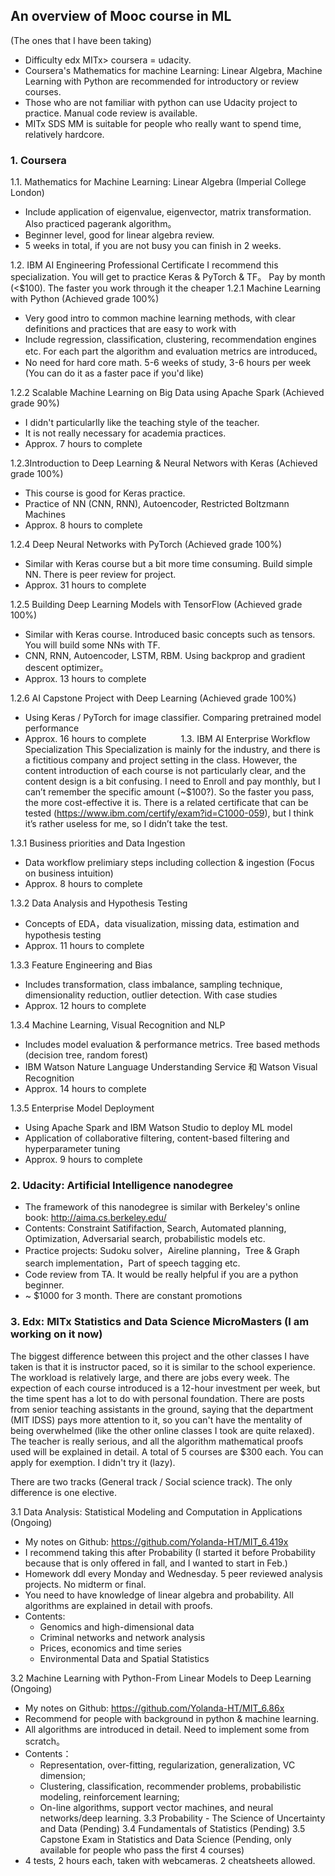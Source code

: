 ## An overview of Mooc course in ML
(The ones that I have been taking)

- Difficulty edx MITx> coursera = udacity.
- Coursera's Mathematics for machine Learning: Linear Algebra, Machine Learning with Python are recommended for introductory or review courses.
- Those who are not familiar with python can use Udacity project to practice. Manual code review is available.
- MITx SDS MM is suitable for people who really want to spend time, relatively hardcore.

### 1. Coursera
1.1. Mathematics for Machine Learning: Linear Algebra (Imperial College London)
- Include application of eigenvalue, eigenvector, matrix transformation. Also practiced pagerank algorithm。
- Beginner level, good for linear algebra review.
- 5 weeks in total, if you are not busy you can finish in 2 weeks.


1.2. IBM AI Engineering Professional Certificate
I recommend this specialization. You will get to practice Keras & PyTorch & TF。
Pay by month (<$100). The faster you work through it the cheaper
1.2.1 Machine Learning with Python (Achieved grade 100%)
- Very good intro to common machine learning methods, with clear definitions and practices that are easy to work with
- Include regression, classification, clustering, recommendation engines etc. For each part the algorithm and evaluation metrics are introduced。
- No need for hard core math.  5-6 weeks of study, 3-6 hours per week (You can do it as a faster pace if you'd like)

1.2.2 Scalable Machine Learning on Big Data using Apache Spark (Achieved grade 90%)
- I didn't particularlly like the teaching style of the teacher.
- It is not really necessary for academia practices.
- Approx. 7 hours to complete

1.2.3Introduction to Deep Learning & Neural Networs with Keras (Achieved grade 100%)
- This course is good for Keras practice.
- Practice of NN (CNN, RNN), Autoencoder, Restricted Boltzmann Machines
- Approx. 8 hours to complete

1.2.4 Deep Neural Networks with PyTorch (Achieved grade 100%)
- Similar with Keras course but a bit more time consuming. Build simple NN. There is peer review for project.
- Approx. 31 hours to complete

1.2.5 Building Deep Learning Models with TensorFlow (Achieved grade 100%)
- Similar with Keras course. Introduced basic concepts such as tensors. You will build some NNs with TF.
- CNN, RNN, Autoencoder, LSTM, RBM. Using backprop and gradient descent optimizer。
- Approx. 13 hours to complete

1.2.6 AI Capstone Project with Deep Learning (Achieved grade 100%)
- Using Keras / PyTorch for image classifier. Comparing pretrained model performance
- Approx. 16 hours to complete
            
1.3. IBM AI Enterprise Workflow Specialization
This Specialization is mainly for the industry, and there is a fictitious company and project setting in the class. 
However, the content introduction of each course is not particularly clear, and the content design is a bit confusing.
I need to Enroll and pay monthly, but I can’t remember the specific amount (~$100?). So the faster you pass, the more cost-effective it is.
There is a related certificate that can be tested (https://www.ibm.com/certify/exam?id=C1000-059), but I think it’s rather useless for me, so I didn’t take the test.

1.3.1 Business priorities and Data Ingestion
- Data workflow prelimiary steps including collection & ingestion (Focus on business intuition)
- Approx. 8 hours to complete

1.3.2 Data Analysis and Hypothesis Testing
- Concepts of EDA，data visualization, missing data, estimation and hypothesis testing
- Approx. 11 hours to complete

1.3.3 Feature Engineering and Bias
- Includes transformation, class imbalance, sampling technique, dimensionality reduction, outlier detection. With case studies
- Approx. 12 hours to complete

1.3.4 Machine Learning, Visual Recognition and NLP
- Includes model evaluation & performance metrics. Tree based methods (decision tree, random forest)
- IBM Watson Nature Language Understanding Service 和 Watson Visual Recognition
- Approx. 14 hours to complete

1.3.5 Enterprise Model Deployment
- Using Apache Spark and IBM Watson Studio to deploy ML model
- Application of collaborative filtering, content-based filtering and hyperparameter tuning
- Approx. 9 hours to complete


### 2. Udacity: Artificial Intelligence nanodegree
- The framework of this nanodegree is similar with Berkeley's online book: http://aima.cs.berkeley.edu/
- Contents: Constraint Satififaction, Search, Automated planning, Optimization, Adversarial search, probabilistic models etc.
- Practice projects: Sudoku solver，Aireline planning，Tree & Graph search implementation，Part of speech tagging etc.
- Code review from TA. It would be really helpful if you are a python beginner.
- ~ $1000 for 3 month. There are constant promotions

### 3. Edx: MITx Statistics and Data Science MicroMasters (I am working on it now)
The biggest difference between this project and the other classes I have taken is that it is instructor paced, so it is similar to the school experience.
The workload is relatively large, and there are jobs every week. The expection of each course introduced is a 12-hour investment per week, but the time spent has a lot to do with personal foundation.
There are posts from senior teaching assistants in the ground, saying that the department (MIT IDSS) pays more attention to it, so you can't have the mentality of being overwhelmed (like the other online classes I took are quite relaxed).
The teacher is really serious, and all the algorithm mathematical proofs used will be explained in detail.
A total of 5 courses are $300 each. You can apply for exemption. I didn't try it (lazy).

There are two tracks (General track / Social science track). The only difference is one elective.

3.1 Data Analysis: Statistical Modeling and Computation in Applications (Ongoing)
- My notes on Github: https://github.com/Yolanda-HT/MIT_6.419x
- I recommend taking this after Probability (I started it before Probability because that is only offered in fall, and I wanted to start in Feb.)
- Homework ddl every Monday and Wednesday. 5 peer reviewed analysis projects. No midterm or final.
- You need to have knowledge of linear algebra and probability. All algorithms are explained in detail with proofs.
- Contents:
    - Genomics and high-dimensional data
    - Criminal networks and network analysis
    - Prices, economics and time series
    - Environmental Data and Spatial Statistics

3.2 Machine Learning with Python-From Linear Models to Deep Learning (Ongoing)
- My notes on Github: https://github.com/Yolanda-HT/MIT_6.86x
- Recommend for people with background in python & machine learning.
- All algorithms are introduced in detail. Need to implement some from scratch。
- Contents：
    - Representation, over-fitting, regularization, generalization, VC dimension;
    - Clustering, classification, recommender problems, probabilistic modeling, reinforcement learning;
    - On-line algorithms, support vector machines, and neural networks/deep learning.
3.3 Probability - The Science of Uncertainty and Data (Pending)
3.4 Fundamentals of Statistics (Pending)
3.5 Capstone Exam in Statistics and Data Science (Pending, only available for people who pass the first 4 courses)
- 4 tests, 2 hours each, taken with webcameras. 2 cheatsheets allowed.
